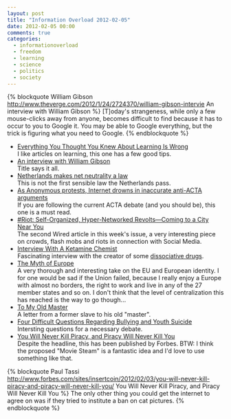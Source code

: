 ```yaml
---
layout: post
title: "Information Overload 2012-02-05"
date: 2012-02-05 00:00
comments: true
categories:
  - informationoverload
  - freedom
  - learning
  - science
  - politics
  - society
---
```

{% blockquote William Gibson http://www.theverge.com/2012/1/24/2724370/william-gibson-intervie An interview with William Gibson %}
[T]oday's strangeness, while only a few mouse-clicks away from anyone, becomes difficult to find because it has to occur to you to Google it. You may be able to Google everything, but the trick is figuring what you need to Google.
{% endblockquote %}

* [Everything You Thought You Knew About Learning Is Wrong](http://www.wired.com/geekdad/2012/01/everything-about-learning/)<br/>I like articles on learning, this one has a few good tips.
* [An interview with William Gibson](http://www.theverge.com/2012/1/24/2724370/william-gibson-interview)<br/>Title says it all.
* [Netherlands makes net neutrality a law](http://www.bbc.co.uk/news/technology-13886440)<br/>This is not the first sensible law the Netherlands pass.
* [As Anonymous protests, Internet drowns in inaccurate anti-ACTA arguments](http://arstechnica.com/tech-policy/news/2012/01/internet-awash-in-inaccurate-anti-acta-arguments.ars)<br/>If you are following the current ACTA debate (and you should be), this one is a must read.
* [#Riot: Self-Organized, Hyper-Networked Revolts&mdash;Coming to a City Near You](http://www.wired.com/magazine/2011/12/ff_riots/all/1)<br/>The second Wired article in this week's issue, a very interesting piece on crowds, flash mobs and riots in connection with Social Media.
* [Interview With A Ketamine Chemist](http://www.vice.com/read/interview-with-ketamine-chemist-704-v18n2)<br/>Fascinating interview with the creator of some [dissociative drugs](http://en.wikipedia.org/wiki/Dissociative).
* [The Myth of Europe](http://www.foreignpolicy.com/articles/2012/01/03/the_myth_of_europe?page=full)<br/>A very thorough and interesting take on the EU and European identity. I for one would be sad if the Union failed, because I really enjoy a Europe with almost no borders, the right to work and live in any of the 27 member states and so on. I don't think that the level of centralization this has reached is the way to go though...
* [To My Old Master](http://www.lettersofnote.com/2012/01/to-my-old-master.html)<br/>A letter from a former slave to his old "master".
* [Four Difficult Questions Regarding Bullying and Youth Suicide](http://www.zephoria.org/thoughts/archives/2011/12/12/questions-bullying-suicide.html)<br/>Intersting questions for a necessary debate.
* [You Will Never Kill Piracy, and Piracy Will Never Kill You](http://www.forbes.com/sites/insertcoin/2012/02/03/you-will-never-kill-piracy-and-piracy-will-never-kill-you/)<br/>Despite the headline, this has been published by Forbes. BTW: I think the proposed "Movie Steam" is a fantastic idea and I'd love to use something like that.

{% blockquote Paul Tassi http://www.forbes.com/sites/insertcoin/2012/02/03/you-will-never-kill-piracy-and-piracy-will-never-kill-you/ You Will Never Kill Piracy, and Piracy Will Never Kill You %}
The only other thing you could get the internet to agree on was if they tried to institute a ban on cat pictures.
{% endblockquote %}
